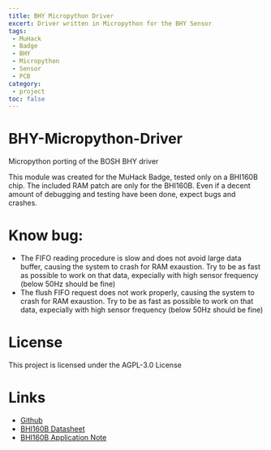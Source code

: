 ```yaml
---
title: BHY Micropython Driver
excert: Driver written in Micropython for the BHY Sensor
tags:
 - MuHack
 - Badge
 - BHY
 - Micropython
 - Sensor
 - PCB
category:
 - project
toc: false
---
```


# BHY-Micropython-Driver
Micropython porting of the BOSH BHY driver 

This module was created for the MuHack Badge, tested only on a BHI160B chip.
The included RAM patch are only for the BHI160B.
Even if a decent amount of debugging and testing have been done, expect bugs and crashes.

# Know bug:
- The FIFO reading procedure is slow and does not avoid large data buffer, causing the system to crash for RAM exaustion. Try to be as fast as possible to work on that data, expecially with high sensor frequency (below 50Hz should be fine)
- The flush FIFO request does not work properly, causing the system to crash for RAM exaustion. Try to be as fast as possible to work on that data, expecially with high sensor frequency (below 50Hz should be fine)

# License
This project is licensed under the AGPL-3.0 License

# Links
- [Github](https://github.com/MrMoDDoM/BHY-Micropython-Driver)
- [BHI160B Datasheet](https://www.bosch-sensortec.com/media/boschsensortec/downloads/datasheets/bst-bhi160b-ds000.pdf)
- [BHI160B Application Note](https://www.bosch-sensortec.com/media/boschsensortec/downloads/application_notes_1/bst-bhi160b-an000.pdf)

